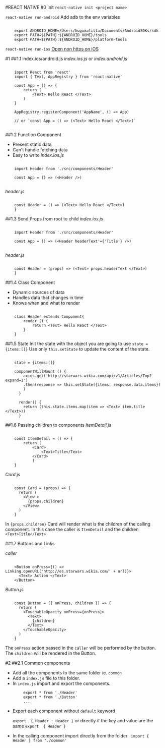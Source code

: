 #REACT NATIVE
#0 Init
`react-native init <project name>`

`react-native run-android`
Add adb to the env variables
```

	export ANDROID_HOME=/Users/hugomatilla/Documents/AndroidSDKs/sdk
	export PATH=${PATH}:${ANDROID_HOME}/tools
	export PATH=${PATH}:${ANDROID_HOME}/platform-tools
````

`react-native run-ios`
[Open non https on iOS](http://blog.bigbinary.com/2016/07/27/open-non-https-sites-in-webview-in-react-native.html)

#1
##1.1 index.ios/android.js
_index.ios.js_ or _index.android.js_
```

	import React from 'react'
	import { Text, AppRegistry } from 'react-native'

	const App = () => { 
		return (
	  		<Text> Hello React </Text>
		)
	}

	AppRegistry.registerComponent('AppName', () => App)

	// or `const App = () => (<Text> Hello React </Text>)`
	
```

##1.2 Function Component
* Present static data
* Can't handle fetching data
* Easy to write
_index.ios.js_
```
	
	import Header from './src/components/Header'

	const App = () => (<Header />)
	
```

_header.js_

```

	const Header = () => (<Text> Hello React </Text>)
	}
```


##1.3 Send Props from root to child
_index.ios.js_
```
	
	import Header from './src/components/Header'

	const App = () => (<Header headerText'={'Title'} />)
	
```

_header.js_

```

	const Header = (props) => (<Text> props.headerText </Text>)
	}
```

##1.4 Class Component
* Dynamic sources of data
* Handles data that changes in time
* Knows when and what to render

```

	class Header extends Component{
		render () {
			return <Text> Hello React </Text>
		}
	}
```

##1.5 State
Init the state with the object you are going to use `state = {items:[]}`
Use only `this.setState` to update the content of the state.

```
	
	state = {items:[]}

	componentWillMount () {
	    axios.get('http://starwars.wikia.com/api/v1/Articles/Top?expand=1')
	    .then(response => this.setState({items: response.data.items})
	    )
	  }

	  render() {
	  	return (this.state.items.map(item => <Text> item.title </Text>))
	  }
```
##1.6 Passing children to components
_ItemDetail.js_
```

	const ItemDetail = () => {
		return (
			<Card>
				<Text>Title</Text>
			</Card>
			)
	}

```

_Card.js_
```

	const Card = (props) => {
	  return (
	    <View >
	      {props.children}
	    </View>
	  )
	}
```

In `{props.children}` Card will render what is the children of the calling component. In this case the caller is `ItemDetail` and the children `<Text>Title</Text>`

##1.7 Buttons and Links

_caller_
```

	<Button onPress={() => Linking.openURL('http://es.starwars.wikia.com/' + url)}>
      <Text> Action </Text>
    </Button>
```

_Button.js_
```

	const Button = ({ onPress, children }) => {
	  return (
	    <TouchableOpacity onPress={onPress}>
	      <Text>
	        {children}
	      </Text>
	    </TouchableOpacity>
	  )
	}
```

The `onPress` action passed in the `caller` will be performed by the button. 
The `children` will be rendered in the Button.

#2
##2.1 Common components
* Add all the components to the same folder ie. `common`
* Add a `index.js` file to this folder.
* In `index.js` import and export the components.

```
		export * from './Header'
		export * from './Button'
		...
```

* Export each component without `default` keyword

	` export  { Header : Header } ` or directly if the key and value are the same `export  { Header } `


* In the calling component import directly from the folder 
``` import { Header } from './common'```


